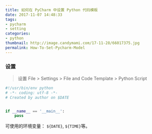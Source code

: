 ```yaml
---
title: 如何在 PyCharm 中设置 Python 代码模板
date: 2017-11-07 14:48:33
tags:
- pycharm
- setting
categories:
- python
thumbnail: http://image.candymami.com/17-11-28/66017375.jpg
permalink: How-To-Set-Pycharm-Model
---
```



### 设置

> 设置 File > Settings > File and Code Template > Python Script


```python
#!/usr/bin/env python
# -*- coding: utf-8 -*-
# Created by author on $DATE


if __name__ == '__main__':
    pass

```

可使用的环境变量： `${DATE}`, `${TIME}`等。